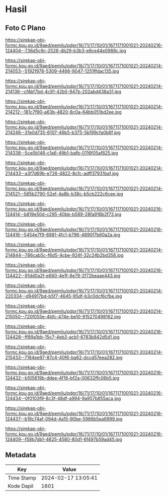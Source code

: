 # Hasil

## Foto C Plano

https://sirekap-obj-formc.kpu.go.id/9aed/pemilu/pdpr/16/71/17/10/01/1671171001021-20240216-124404--736d5c9c-2526-4b29-b3b3-e6ce44e0988c.jpg

https://sirekap-obj-formc.kpu.go.id/9aed/pemilu/pdpr/16/71/17/10/01/1671171001021-20240214-214053--5192f978-5309-4466-9047-1251ffdac135.jpg

https://sirekap-obj-formc.kpu.go.id/9aed/pemilu/pdpr/16/71/17/10/01/1671171001021-20240214-214136--cf4bf7bd-4c91-42b5-947b-202abd438a31.jpg

https://sirekap-obj-formc.kpu.go.id/9aed/pemilu/pdpr/16/71/17/10/01/1671171001021-20240214-214212--181c7f90-a63b-4820-8c0a-64bb051bd2ee.jpg

https://sirekap-obj-formc.kpu.go.id/9aed/pemilu/pdpr/16/71/17/10/01/1671171001021-20240214-214246--31e0d735-6107-46b5-b375-5b199cfa0b6f.jpg

https://sirekap-obj-formc.kpu.go.id/9aed/pemilu/pdpr/16/71/17/10/01/1671171001021-20240214-214338--5ce0b146-c1a6-49b1-bafb-0116f05af825.jpg

https://sirekap-obj-formc.kpu.go.id/9aed/pemilu/pdpr/16/71/17/10/01/1671171001021-20240214-214433--a3f7d69b-e726-4822-8cfc-adff37931baf.jpg

https://sirekap-obj-formc.kpu.go.id/9aed/pemilu/pdpr/16/71/17/10/01/1671171001021-20240214-214521--585b2790-52ef-4a8b-b38c-b5cb222c6cee.jpg

https://sirekap-obj-formc.kpu.go.id/9aed/pemilu/pdpr/16/71/17/10/01/1671171001021-20240216-124414--b819e50d-c295-40bb-b589-28fa916b2f73.jpg

https://sirekap-obj-formc.kpu.go.id/9aed/pemilu/pdpr/16/71/17/10/01/1671171001021-20240216-124416--5454e7f9-6981-4fc1-b796-4890f7b60a2a.jpg

https://sirekap-obj-formc.kpu.go.id/9aed/pemilu/pdpr/16/71/17/10/01/1671171001021-20240214-214844--786cab5c-f6d5-4cbe-924f-32c24b2bd358.jpg

https://sirekap-obj-formc.kpu.go.id/9aed/pemilu/pdpr/16/71/17/10/01/1671171001021-20240216-124422--91dd0a2f-e660-4e1f-8e79-2f72beaae443.jpg

https://sirekap-obj-formc.kpu.go.id/9aed/pemilu/pdpr/16/71/17/10/01/1671171001021-20240214-220334--d94917bd-b5f7-4645-95df-b3c0dcf6cfbe.jpg

https://sirekap-obj-formc.kpu.go.id/9aed/pemilu/pdpr/16/71/17/10/01/1671171001021-20240214-215050--720f055e-4bfc-474e-be10-915270498162.jpg

https://sirekap-obj-formc.kpu.go.id/9aed/pemilu/pdpr/16/71/17/10/01/1671171001021-20240216-124428--ff89a1bb-15c7-4eb2-acb1-6783b842d5d1.jpg

https://sirekap-obj-formc.kpu.go.id/9aed/pemilu/pdpr/16/71/17/10/01/1671171001021-20240214-215433--7184ee97-87c4-40f6-ba62-dccd57eea282.jpg

https://sirekap-obj-formc.kpu.go.id/9aed/pemilu/pdpr/16/71/17/10/01/1671171001021-20240216-124432--b105619b-ddee-4f16-bf2a-00632ffc06b5.jpg

https://sirekap-obj-formc.kpu.go.id/9aed/pemilu/pdpr/16/71/17/10/01/1671171001021-20240216-124434--0f0103f9-8c3f-48df-a994-9a957b855aca.jpg

https://sirekap-obj-formc.kpu.go.id/9aed/pemilu/pdpr/16/71/17/10/01/1671171001021-20240216-124437--b19c74af-094d-4a15-90be-5966b5ea6999.jpg

https://sirekap-obj-formc.kpu.go.id/9aed/pemilu/pdpr/16/71/17/10/01/1671171001021-20240216-124409--f58b7db1-4625-4580-80d1-6f497b59ad45.jpg


## Metadata

| Key        | Value               |
| ---------- | ------------------- |
| Time Stamp | 2024-02-17 13:05:41 |
| Kode Dapil | 1601                |



